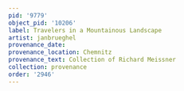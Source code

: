 ```yaml
---
pid: '9779'
object_pid: '10206'
label: Travelers in a Mountainous Landscape
artist: janbrueghel
provenance_date:
provenance_location: Chemnitz
provenance_text: Collection of Richard Meissner
collection: provenance
order: '2946'
---
```


